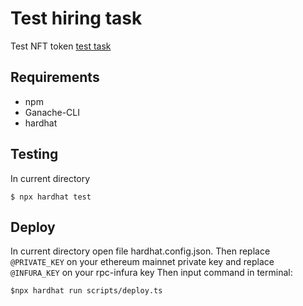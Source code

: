 # Test hiring task
Test NFT token [test task](https://docs.google.com/document/d/1t1NSG-0hV0-2dmKFI7seMmmqxu5i6-TtiIk95PlN5nA/edit)
## Requirements
- npm
- Ganache-CLI
- hardhat
## Testing
In current directory 
```
$ npx hardhat test
```
## Deploy
In current directory open file hardhat.config.json.
Then replace `@PRIVATE_KEY` on your ethereum mainnet private key
and replace `@INFURA_KEY` on your rpc-infura key
Then input command in terminal: 
```
$npx hardhat run scripts/deploy.ts
```
